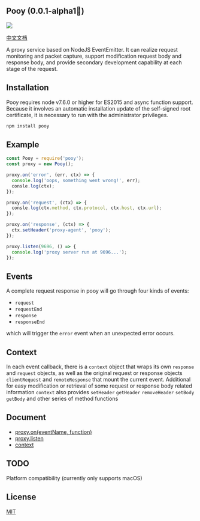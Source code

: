 ## Pooy (0.0.1-alpha1🐣)

![](https://img.shields.io/badge/node->%3D7.6.0-brightgreen.svg)

[中文文档](./README-zh.md)

A proxy service based on NodeJS EventEmitter. It can realize request monitoring and packet capture, support modification request body and response body, and provide secondary development capability at each stage of the request.

## Installation

Pooy requires node v7.6.0 or higher for ES2015 and async function support. Because it involves an automatic installation update of the self-signed root certificate, it is necessary to run with the administrator privileges.

```bash
npm install pooy
```

## Example

```js
const Pooy = require('pooy');
const proxy = new Pooy();

proxy.on('error', (err, ctx) => {
  console.log('oops, something went wrong!', err);
  consle.log(ctx);
});

proxy.on('request', (ctx) => {
  consle.log(ctx.method, ctx.protocol, ctx.host, ctx.url);
});

proxy.on('response', (ctx) => {
  ctx.setHeader('proxy-agent', 'pooy');
});

proxy.listen(9696, () => {
  console.log('proxy server run at 9696...');
});
```

## Events

A complete request response in pooy will go through four kinds of events:

- `request`
- `requestEnd`
- `response`
- `responseEnd`

which will trigger the `error` event when an unexpected error occurs.


## Context

In each event callback, there is a `context` object that wraps its own `response` and `request` objects, as well as the original request or response objects `clientRequest` and `remoteResponse` that mount the current event. Additional for easy modification or retrieval of some request or response body related information `context` also provides `setHeader` `getHeader` `removeHeader` `setBody` `getBody` and other series of method functions

## Document

- [proxy.on(eventName, function)](./api.md#proxyon)
- [proxy.listen](./api.md#proxylisten)
- [context](./api.md#context)

## TODO

Platform compatibility (currently only supports macOS)

## License

[MIT](./LICENSE)
